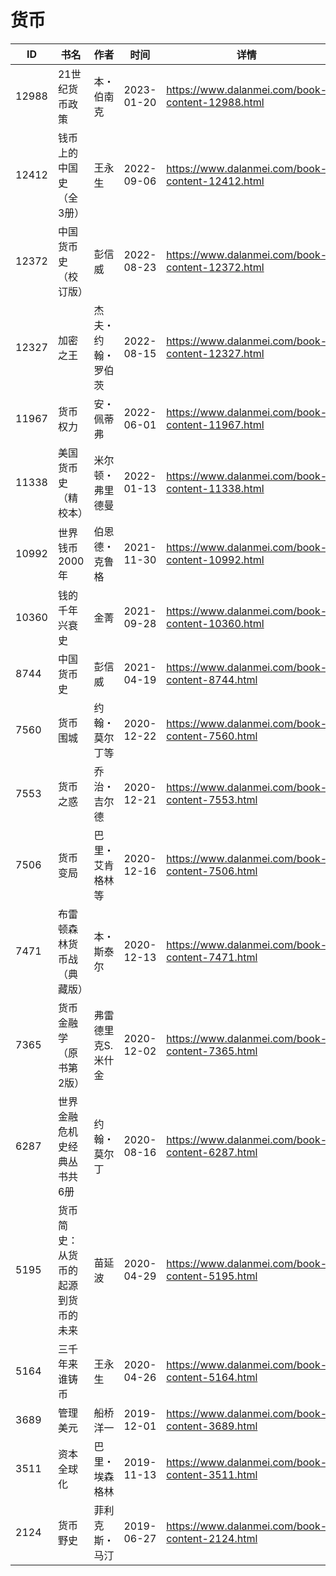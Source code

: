 # 货币

| ID | 书名 | 作者 | 时间 | 详情 | 下载页面 | EPUB下载链接 | MOBI下载链接 | AZW3下载链接 |
| --- | --- | --- | --- | --- | --- | --- | --- | --- |
| 12988 | 21世纪货币政策 | 本・伯南克 | 2023-01-20 | https://www.dalanmei.com/book-content-12988.html | https://www.dalanmei.com/download-book-12988.html | http://ct.dalanmei.com/f/31084289-771230872-f2b6e3 | http://ct.dalanmei.com/f/31084289-771246363-bf5d6b | http://ct.dalanmei.com/f/31084289-771236118-f0c65f |
| 12412 | 钱币上的中国史（全3册） | 王永生 | 2022-09-06 | https://www.dalanmei.com/book-content-12412.html | https://www.dalanmei.com/download-book-12412.html | http://ct.dalanmei.com/f/31084289-771229242-81c377 | http://ct.dalanmei.com/f/31084289-771240893-0be254 | http://ct.dalanmei.com/f/31084289-771232912-05fc61 |
| 12372 | 中国货币史（校订版） | 彭信威 | 2022-08-23 | https://www.dalanmei.com/book-content-12372.html | https://www.dalanmei.com/download-book-12372.html | http://ct.dalanmei.com/f/31084289-771229447-cb539e | http://ct.dalanmei.com/f/31084289-771241021-801c1f | http://ct.dalanmei.com/f/31084289-771233146-dddbd4 |
| 12327 | 加密之王 | 杰夫・约翰・罗伯茨 | 2022-08-15 | https://www.dalanmei.com/book-content-12327.html | https://www.dalanmei.com/download-book-12327.html | http://ct.dalanmei.com/f/31084289-771229638-a09597 | http://ct.dalanmei.com/f/31084289-771241202-38bdab | http://ct.dalanmei.com/f/31084289-771233305-e0afe3 |
| 11967 | 货币权力 | 安・佩蒂弗 | 2022-06-01 | https://www.dalanmei.com/book-content-11967.html | https://www.dalanmei.com/download-book-11967.html | http://ct.dalanmei.com/f/31084289-589444846-f7b712 | http://ct.dalanmei.com/f/31084289-589494397-8d8b9a | http://ct.dalanmei.com/f/31084289-589489067-5c0e85 |
| 11338 | 美国货币史（精校本） | 米尔顿・弗里德曼 | 2022-01-13 | https://www.dalanmei.com/book-content-11338.html | https://www.dalanmei.com/download-book-11338.html | http://ct.dalanmei.com/f/31084289-570169657-ee32dc | http://ct.dalanmei.com/f/31084289-570305553-fd41a9 | http://ct.dalanmei.com/f/31084289-570377384-aafd6f |
| 10992 | 世界钱币2000年 | 伯恩德・克鲁格 | 2021-11-30 | https://www.dalanmei.com/book-content-10992.html | https://www.dalanmei.com/download-book-10992.html | http://ct.dalanmei.com/f/31084289-570153937-ab89eb | http://ct.dalanmei.com/f/31084289-570324098-a74fa2 | http://ct.dalanmei.com/f/31084289-571392581-1fb1fd |
| 10360 | 钱的千年兴衰史 | 金菁 | 2021-09-28 | https://www.dalanmei.com/book-content-10360.html | https://www.dalanmei.com/download-book-10360.html | http://ct.dalanmei.com/f/31084289-569464673-c7d0cd | http://ct.dalanmei.com/f/31084289-570252342-33119a | http://ct.dalanmei.com/f/31084289-571411453-b8e5e2 |
| 8744 | 中国货币史 | 彭信威 | 2021-04-19 | https://www.dalanmei.com/book-content-8744.html | https://www.dalanmei.com/download-book-8744.html | http://ct.dalanmei.com/f/31084289-571713661-97f47e | http://ct.dalanmei.com/f/31084289-572114255-21bee8 | http://ct.dalanmei.com/f/31084289-572128391-752f54 |
| 7560 | 货币围城 | 约翰・莫尔丁等 | 2020-12-22 | https://www.dalanmei.com/book-content-7560.html | https://www.dalanmei.com/download-book-7560.html | http://ct.dalanmei.com/f/31084289-571638686-ab7d6d | http://ct.dalanmei.com/f/31084289-572120893-41bbbe | http://ct.dalanmei.com/f/31084289-572182178-381120 |
| 7553 | 货币之惑 | 乔治・吉尔德 | 2020-12-21 | https://www.dalanmei.com/book-content-7553.html | https://www.dalanmei.com/download-book-7553.html | http://ct.dalanmei.com/f/31084289-571638540-ca2c4e | http://ct.dalanmei.com/f/31084289-572120949-04c471 | http://ct.dalanmei.com/f/31084289-572182415-59fb71 |
| 7506 | 货币变局 | 巴里・艾肯格林等 | 2020-12-16 | https://www.dalanmei.com/book-content-7506.html | https://www.dalanmei.com/download-book-7506.html | http://ct.dalanmei.com/f/31084289-571637941-36a540 | http://ct.dalanmei.com/f/31084289-572122007-908355 | http://ct.dalanmei.com/f/31084289-572183210-7079cc |
| 7471 | 布雷顿森林货币战（典藏版） | 本・斯泰尔 | 2020-12-13 | https://www.dalanmei.com/book-content-7471.html | https://www.dalanmei.com/download-book-7471.html | http://ct.dalanmei.com/f/31084289-571635365-e31530 | http://ct.dalanmei.com/f/31084289-572124633-d89d3d | http://ct.dalanmei.com/f/31084289-572185079-dfcfe4 |
| 7365 | 货币金融学（原书第2版） | 弗雷德里克S.米什金 | 2020-12-02 | https://www.dalanmei.com/book-content-7365.html | https://www.dalanmei.com/download-book-7365.html | http://ct.dalanmei.com/f/31084289-571622666-12a699 | http://ct.dalanmei.com/f/31084289-572131462-e7529c | http://ct.dalanmei.com/f/31084289-572191746-dc5b0f |
| 6287 | 世界金融危机史经典丛书共6册 | 约翰・莫尔丁 | 2020-08-16 | https://www.dalanmei.com/book-content-6287.html | https://www.dalanmei.com/download-book-6287.html | http://ct.dalanmei.com/f/31084289-571555934-984c3f | http://ct.dalanmei.com/f/31084289-571910811-1c8bca | http://ct.dalanmei.com/f/31084289-572203275-5757ae |
| 5195 | 货币简史：从货币的起源到货币的未来 | 苗延波 | 2020-04-29 | https://www.dalanmei.com/book-content-5195.html | https://www.dalanmei.com/download-book-5195.html | http://ct.dalanmei.com/f/31084289-571517495-9810ca | http://ct.dalanmei.com/f/31084289-571778175-fcf7b4 | http://ct.dalanmei.com/f/31084289-571923376-7a8497 |
| 5164 | 三千年来谁铸币 | 王永生 | 2020-04-26 | https://www.dalanmei.com/book-content-5164.html | https://www.dalanmei.com/download-book-5164.html | http://ct.dalanmei.com/f/31084289-571517810-966ae0 | http://ct.dalanmei.com/f/31084289-571778483-087bb9 | http://ct.dalanmei.com/f/31084289-571923626-6447a3 |
| 3689 | 管理美元 | 船桥洋一 | 2019-12-01 | https://www.dalanmei.com/book-content-3689.html | https://www.dalanmei.com/download-book-3689.html | http://ct.dalanmei.com/f/31084289-571550497-0932f4 | http://ct.dalanmei.com/f/31084289-571848732-6719bd | http://ct.dalanmei.com/f/31084289-572066786-60528d |
| 3511 | 资本全球化 | 巴里・埃森格林 | 2019-11-13 | https://www.dalanmei.com/book-content-3511.html | https://www.dalanmei.com/download-book-3511.html | http://ct.dalanmei.com/f/31084289-571552245-fbb219 | http://ct.dalanmei.com/f/31084289-571880719-04b0fd | http://ct.dalanmei.com/f/31084289-572069353-6708ef |
| 2124 | 货币野史 | 菲利克斯・马汀 | 2019-06-27 | https://www.dalanmei.com/book-content-2124.html | https://www.dalanmei.com/download-book-2124.html | http://ct.dalanmei.com/f/31084289-571498828-440c5a | http://ct.dalanmei.com/f/31084289-571774971-8ea532 | http://ct.dalanmei.com/f/31084289-571873333-349aa3 |
